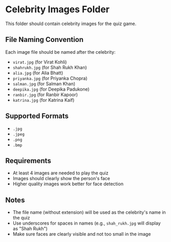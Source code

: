 # Celebrity Images Folder

This folder should contain celebrity images for the quiz game.

## File Naming Convention

Each image file should be named after the celebrity:
- `virat.jpg` (for Virat Kohli)
- `shahrukh.jpg` (for Shah Rukh Khan)
- `alia.jpg` (for Alia Bhatt)
- `priyanka.jpg` (for Priyanka Chopra)
- `salman.jpg` (for Salman Khan)
- `deepika.jpg` (for Deepika Padukone)
- `ranbir.jpg` (for Ranbir Kapoor)
- `katrina.jpg` (for Katrina Kaif)

## Supported Formats

- `.jpg`
- `.jpeg`
- `.png`
- `.bmp`

## Requirements

- At least 4 images are needed to play the quiz
- Images should clearly show the person's face
- Higher quality images work better for face detection

## Notes

- The file name (without extension) will be used as the celebrity's name in the quiz
- Use underscores for spaces in names (e.g., `shah_rukh.jpg` will display as "Shah Rukh")
- Make sure faces are clearly visible and not too small in the image
